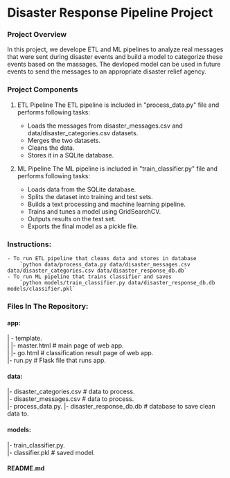 # Disaster Response Pipeline Project

### Project Overview
In this project, we develope ETL and ML pipelines to analyze real messages that were sent during disaster events and build a model to categorize these events based on the massages. The devloped model can be used in future events to send the messages to an appropriate disaster relief agency.
### Project Components

1. ETL Pipeline
 The ETL pipeline is included in "process_data.py" file and performs following tasks:
    - Loads the messages from disaster_messages.csv and data/disaster_categories.csv datasets.
    - Merges the two datasets.
    - Cleans the data.
    - Stores it in a SQLite database.

2. ML Pipeline
 The ML pipeline is included in "train_classifier.py" file and performs following tasks:
    - Loads data from the SQLite database.
    - Splits the dataset into training and test sets.
    - Builds a text processing and machine learning pipeline.
    - Trains and tunes a model using GridSearchCV.
    - Outputs results on the test set.
    - Exports the final model as a pickle file.

### Instructions:
    - To run ETL pipeline that cleans data and stores in database
        `python data/process_data.py data/disaster_messages.csv data/disaster_categories.csv data/disaster_response_db.db`
    - To run ML pipeline that trains classifier and saves
        `python models/train_classifier.py data/disaster_response_db.db models/classifier.pkl`
        
### Files In The Repository:
#### app:      
| - template.     
| |- master.html # main page of web app.     
| |- go.html # classification result page of web app.     
|- run.py # Flask file that runs app.      
#### data:   
|- disaster_categories.csv # data to process.     
|- disaster_messages.csv # data to process.  
|- process_data.py. 
|- disaster_response_db.db # database to save clean data to.  
#### models:   
|- train_classifier.py.  
|- classifier.pkl # saved model.    
#### README.md
